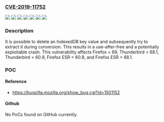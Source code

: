### [CVE-2019-11752](https://cve.mitre.org/cgi-bin/cvename.cgi?name=CVE-2019-11752)
![](https://img.shields.io/static/v1?label=Product&message=Firefox%20ESR&color=blue)
![](https://img.shields.io/static/v1?label=Product&message=Firefox&color=blue)
![](https://img.shields.io/static/v1?label=Product&message=Thunderbird&color=blue)
![](https://img.shields.io/static/v1?label=Version&message=%3C%2060.9%20&color=brighgreen)
![](https://img.shields.io/static/v1?label=Version&message=%3C%2068.1%20&color=brighgreen)
![](https://img.shields.io/static/v1?label=Version&message=%3C%2069%20&color=brighgreen)
![](https://img.shields.io/static/v1?label=Vulnerability&message=Use-after-free%20while%20extracting%20a%20key%20value%20in%20IndexedDB&color=brighgreen)

### Description

It is possible to delete an IndexedDB key value and subsequently try to extract it during conversion. This results in a use-after-free and a potentially exploitable crash. This vulnerability affects Firefox < 69, Thunderbird < 68.1, Thunderbird < 60.9, Firefox ESR < 60.9, and Firefox ESR < 68.1.

### POC

#### Reference
- https://bugzilla.mozilla.org/show_bug.cgi?id=1501152

#### Github
No PoCs found on GitHub currently.

